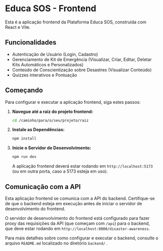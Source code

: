 # Educa SOS - Frontend

Esta é a aplicação frontend da Plataforma Educa SOS, construída com React e Vite.

## Funcionalidades

*   Autenticação de Usuário (Login, Cadastro)
*   Gerenciamento de Kit de Emergência (Visualizar, Criar, Editar, Deletar Kits Automáticos e Personalizados)
*   Conteúdo de Conscientização sobre Desastres (Visualizar Conteúdo)
*   Quizzes interativos e Pontuação

## Começando

Para configurar e executar a aplicação frontend, siga estes passos:

1.  **Navegue até a raiz do projeto frontend:**

    ```bash
    cd /caminho/para/o/seu/projeto/raiz
    ```

2.  **Instale as Dependências:**

    ```bash
    npm install
    ```

3.  **Inicie o Servidor de Desenvolvimento:**

    ```bash
    npm run dev
    ```

    A aplicação frontend deverá estar rodando em `http://localhost:5173` (ou em outra porta, caso a 5173 esteja em uso).

## Comunicação com a API

Esta aplicação frontend se comunica com a API do backend. Certifique-se de que o backend esteja em execução antes de iniciar o servidor de desenvolvimento do frontend.

O servidor de desenvolvimento do frontend está configurado para fazer proxy das requisições da API (que começam com `/api`) para o backend, que deve estar rodando em `http://localhost:8080/disaster-awareness`.

Para mais detalhes sobre como configurar e executar o backend, consulte o arquivo `README.md` localizado no diretório `backend/` .
